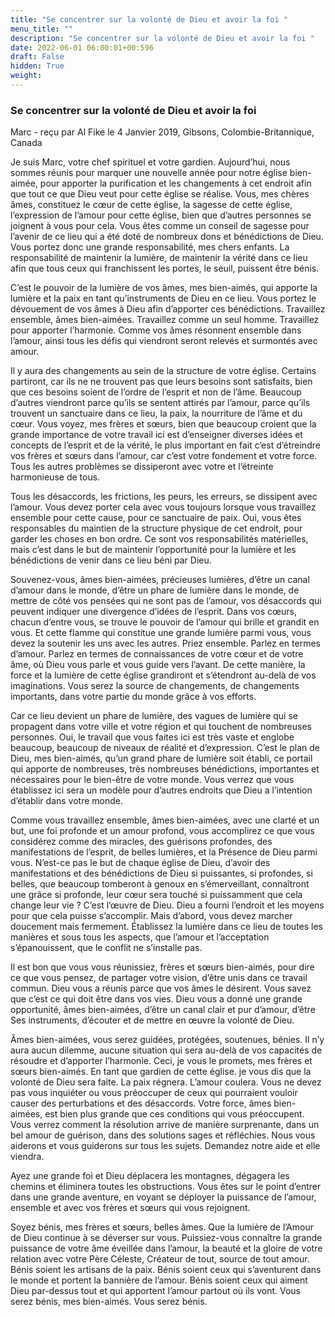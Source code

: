 ```yaml
---
title: "Se concentrer sur la volonté de Dieu et avoir la foi "
menu_title: ""
description: "Se concentrer sur la volonté de Dieu et avoir la foi "
date: 2022-06-01 06:00:01+00:596
draft: False
hidden: True
weight:
---
```

### Se concentrer sur la volonté de Dieu et avoir la foi 

Marc - reçu par Al Fike le 4 Janvier 2019, Gibsons, Colombie-Britannique, Canada

Je suis Marc, votre chef spirituel et votre gardien. Aujourd’hui, nous sommes réunis pour marquer une nouvelle année pour notre église bien-aimée, pour apporter la purification et les changements à cet endroit afin que tout ce que Dieu veut pour cette église se réalise. Vous, mes chères âmes, constituez le cœur de cette église, la sagesse de cette église, l’expression de l’amour pour cette église, bien que d’autres personnes se joignent à vous pour cela. Vous êtes comme un conseil de sagesse pour l’avenir de ce lieu qui a été doté de nombreux dons et bénédictions de Dieu. Vous portez donc une grande responsabilité, mes chers enfants. La responsabilité de maintenir la lumière, de maintenir la vérité dans ce lieu afin que tous ceux qui franchissent les portes, le seuil, puissent être bénis.

C’est le pouvoir de la lumière de vos âmes, mes bien-aimés, qui apporte la lumière et la paix en tant qu’instruments de Dieu en ce lieu. Vous portez le dévouement de vos âmes à Dieu afin d’apporter ces bénédictions. Travaillez ensemble, âmes bien-aimées. Travaillez comme un seul homme. Travaillez pour apporter l’harmonie. Comme vos âmes résonnent ensemble dans l’amour, ainsi tous les défis qui viendront seront relevés et surmontés avec amour.

Il y aura des changements au sein de la structure de votre église. Certains partiront, car ils ne ne trouvent pas que leurs besoins sont satisfaits, bien que ces besoins soient de l’ordre de l’esprit et non de l’âme. Beaucoup d’autres viendront parce qu’ils se sentent attirés par l’amour, parce qu’ils trouvent un sanctuaire dans ce lieu, la paix, la nourriture de l’âme et du cœur. Vous voyez, mes frères et sœurs, bien que beaucoup croient que la grande importance de votre travail ici est d’enseigner diverses idées et concepts de l’esprit et de la vérité, le plus important en fait c’est d’étreindre vos frères et sœurs dans l’amour, car c’est votre fondement et votre force. Tous les autres problèmes se dissiperont avec votre et l’étreinte harmonieuse de tous.

Tous les désaccords, les frictions, les peurs, les erreurs, se dissipent avec l’amour. Vous devez porter cela avec vous toujours lorsque vous travaillez ensemble pour cette cause, pour ce sanctuaire de paix. Oui, vous êtes responsables du maintien de la structure physique de cet endroit, pour garder les choses en bon ordre. Ce sont vos responsabilités matérielles, mais c’est dans le but de maintenir l’opportunité pour la lumière et les bénédictions de venir dans ce lieu béni par Dieu.

Souvenez-vous, âmes bien-aimées, précieuses lumières, d’être un canal d’amour dans le monde, d’être un phare de lumière dans le monde, de mettre de côté vos pensées qui ne sont pas de l’amour, vos désaccords qui peuvent indiquer une divergence d’idées de l’esprit. Dans vos cœurs, chacun d’entre vous, se trouve le pouvoir de l’amour qui brille et grandit en vous. Et cette flamme qui constitue une grande lumière parmi vous, vous devez la soutenir les uns avec les autres. Priez ensemble. Parlez en termes d’amour. Parlez en termes de connaissances de votre cœur et de votre âme, où Dieu vous parle et vous guide vers l’avant. De cette manière, la force et la lumière de cette église grandiront et s’étendront au-delà de vos imaginations. Vous serez la source de changements, de changements importants, dans votre partie du monde grâce à vos efforts.

Car ce lieu devient un phare de lumière, des vagues de lumière qui se propagent dans votre ville et votre région et qui touchent de nombreuses personnes. Oui, le travail que vous faites ici est très vaste et englobe beaucoup, beaucoup de niveaux de réalité et d’expression. C’est le plan de Dieu, mes bien-aimés, qu’un grand phare de lumière soit établi, ce portail qui apporte de nombreuses, très nombreuses bénédictions, importantes et nécessaires pour le bien-être de votre monde. Vous verrez que vous établissez ici sera un modèle pour d’autres endroits que Dieu a l’intention d’établir dans votre monde.

Comme vous travaillez ensemble, âmes bien-aimées, avec une clarté et un but, une foi profonde et un amour profond, vous accomplirez ce que vous considérez comme des miracles, des guérisons profondes, des manifestations de l’esprit, de belles lumières, et la Présence de Dieu parmi vous. N’est-ce pas le but de chaque église de Dieu, d’avoir des manifestations et des bénédictions de Dieu si puissantes, si profondes, si belles, que beaucoup tomberont à genoux en s’émerveillant, connaîtront une grâce si profonde, leur cœur sera touché si puissamment que cela change leur vie ? C’est l’œuvre de Dieu. Dieu a fourni l’endroit et les moyens pour que cela puisse s’accomplir. Mais d’abord, vous devez marcher doucement mais fermement. Établissez la lumière dans ce lieu de toutes les manières et sous tous les aspects, que l’amour et l’acceptation s’épanouissent, que le conflit ne s’installe pas.

Il est bon que vous vous réunissiez, frères et sœurs bien-aimés, pour dire ce que vous pensez, de partager votre vision, d’être unis dans ce travail commun. Dieu vous a réunis parce que vos âmes le désirent. Vous savez que c’est ce qui doit être dans vos vies. Dieu vous a donné une grande opportunité, âmes bien-aimées, d’être un canal clair et pur d’amour, d’être Ses instruments, d’écouter et de mettre en œuvre la volonté de Dieu.

Âmes bien-aimées, vous serez guidées, protégées, soutenues, bénies. Il n’y aura aucun dilemme, aucune situation qui sera au-delà de vos capacités de résoudre et d’apporter l’harmonie. Ceci, je vous le promets, mes frères et sœurs bien-aimés. En tant que gardien de cette église. je vous dis que la volonté de Dieu sera faite. La paix régnera. L’amour coulera. Vous ne devez pas vous inquiéter ou vous préoccuper de ceux qui pourraient vouloir causer des perturbations et des désaccords. Votre force, âmes bien-aimées, est bien plus grande que ces conditions qui vous préoccupent. Vous verrez comment la résolution arrive de manière surprenante, dans un bel amour de guérison, dans des solutions sages et réfléchies. Nous vous aiderons et vous guiderons sur tous les sujets. Demandez notre aide et elle viendra.

Ayez une grande foi et Dieu déplacera les montagnes, dégagera les chemins et éliminera toutes les obstructions. Vous êtes sur le point d’entrer dans une grande aventure, en voyant se déployer la puissance de l’amour, ensemble et avec vos frères et sœurs qui vous rejoignent.

Soyez bénis, mes frères et sœurs, belles âmes. Que la lumière de l’Amour de Dieu continue à se déverser sur vous. Puissiez-vous connaître la grande puissance de votre âme éveillée dans l’amour, la beauté et la gloire de votre relation avec votre Père Céleste, Créateur de tout, source de tout amour. Bénis soient les artisans de la paix. Bénis soient ceux qui s’aventurent dans le monde et portent la bannière de l’amour. Bénis soient ceux qui aiment Dieu par-dessus tout et qui apportent l’amour partout où ils vont. Vous serez bénis, mes bien-aimés. Vous serez bénis.




